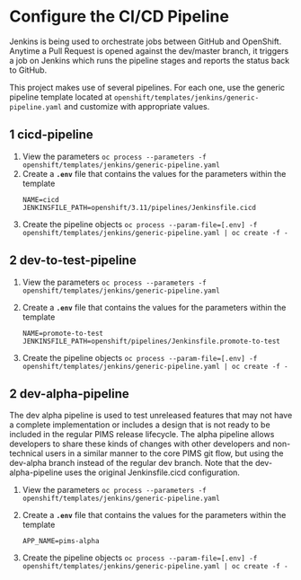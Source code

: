 # Configure the CI/CD Pipeline

Jenkins is being used to orchestrate jobs between GitHub and OpenShift. Anytime a Pull Request is opened against the dev/master branch, it triggers a job on Jenkins which runs the pipeline stages and reports the status back to GitHub.

This project makes use of several pipelines. For each one, use the generic pipeline template located at `openshift/templates/jenkins/generic-pipeline.yaml` and customize with appropriate values.

## 1 cicd-pipeline

1. View the parameters `oc process --parameters -f openshift/templates/jenkins/generic-pipeline.yaml`
2. Create a **`.env`** file that contains the values for the parameters within the template
   ```
   NAME=cicd
   JENKINSFILE_PATH=openshift/3.11/pipelines/Jenkinsfile.cicd
   ```
3. Create the pipeline objects `oc process --param-file=[.env] -f openshift/templates/jenkins/generic-pipeline.yaml | oc create -f -`

## 2 dev-to-test-pipeline

1. View the parameters `oc process --parameters -f openshift/templates/jenkins/generic-pipeline.yaml`

2. Create a **`.env`** file that contains the values for the parameters within the template

   ```
   NAME=promote-to-test
   JENKINSFILE_PATH=openshift/pipelines/Jenkinsfile.promote-to-test
   ```

3. Create the pipeline objects `oc process --param-file=[.env] -f openshift/templates/jenkins/generic-pipeline.yaml | oc create -f -`

## 2 dev-alpha-pipeline

The dev alpha pipeline is used to test unreleased features that may not have a complete implementation or includes a design that is not ready to be included in the regular PIMS release lifecycle. The alpha pipeline allows developers to share these kinds of changes with other developers and non-technical users in a similar manner to the core PIMS git flow, but using the dev-alpha branch instead of the regular dev branch. Note that the dev-alpha-pipeline uses the original Jenkinsfile.cicd configuration.

1. View the parameters `oc process --parameters -f openshift/templates/jenkins/generic-pipeline.yaml`

2. Create a **`.env`** file that contains the values for the parameters within the template

   ```
   APP_NAME=pims-alpha
   ```

3. Create the pipeline objects `oc process --param-file=[.env] -f openshift/templates/jenkins/generic-pipeline.yaml | oc create -f -`
